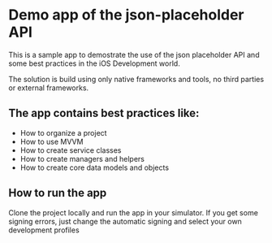 # Demo app of the json-placeholder API

This is a sample app to demostrate the use of the json placeholder API and some best practices in the iOS Development world.

The solution is build using only native frameworks and tools, no third parties or external frameworks.

## The app contains best practices like:

- How to organize a project
- How to use MVVM 
- How to create service classes
- How to create managers and helpers
- How to create core data models and objects

## How to run the app
Clone the project locally and run the app in your simulator. If you get some signing errors, just change the automatic signing and select your own development profiles